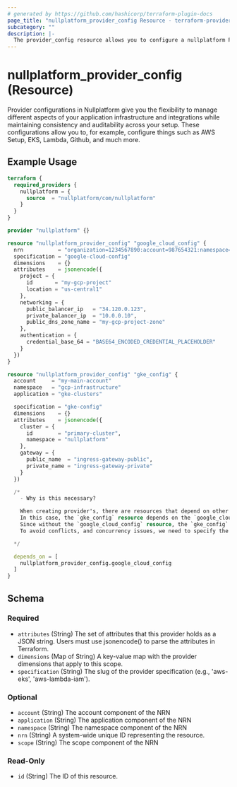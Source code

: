 ```yaml
---
# generated by https://github.com/hashicorp/terraform-plugin-docs
page_title: "nullplatform_provider_config Resource - terraform-provider-nullplatform"
subcategory: ""
description: |-
  The provider_config resource allows you to configure a nullplatform Provider
---
```


# nullplatform_provider_config (Resource)

Provider configurations in Nullplatform give you the flexibility to manage different aspects of your application infrastructure and integrations while maintaining consistency and auditability across your setup.
These configurations allow you to, for example, configure things such as AWS Setup, EKS, Lambda, Github, and much more.

## Example Usage

```terraform
terraform {
  required_providers {
    nullplatform = {
      source  = "nullplatform/com/nullplatform"
    }
  }
}

provider "nullplatform" {}

resource "nullplatform_provider_config" "google_cloud_config" {
  nrn           = "organization=1234567890:account=987654321:namespace=1122334455:application=9876543210"
  specification = "google-cloud-config"
  dimensions    = {}
  attributes    = jsonencode({
    project = {
      id       = "my-gcp-project"
      location = "us-central1"
    },
    networking = {
      public_balancer_ip   = "34.120.0.123",
      private_balancer_ip  = "10.0.0.10",
      public_dns_zone_name = "my-gcp-project-zone"
    },
    authentication = {
      credential_base_64 = "BASE64_ENCODED_CREDENTIAL_PLACEHOLDER"
    }
  })
}

resource "nullplatform_provider_config" "gke_config" {
  account     = "my-main-account"
  namespace   = "gcp-infrastructure"
  application = "gke-clusters"

  specification = "gke-config"
  dimensions    = {}
  attributes    = jsonencode({
    cluster = {
      id        = "primary-cluster",
      namespace = "nullplatform"
    },
    gateway = {
      public_name  = "ingress-gateway-public",
      private_name = "ingress-gateway-private"
    }
  })

  /*
    - Why is this necessary?

    When creating provider's, there are resources that depend on other resources.
    In this case, the `gke_config` resource depends on the `google_cloud_config` resource.
    Since without the `google_cloud_config` resource, the `gke_config` resource cannot be created.
    To avoid conflicts, and concurrency issues, we need to specify the dependency between the resources.

  */

  depends_on = [
    nullplatform_provider_config.google_cloud_config
  ]
}
```

<!-- schema generated by tfplugindocs -->

## Schema

### Required

- `attributes` (String) The set of attributes that this provider holds as a JSON string. Users must use jsonencode() to parse the attributes in Terraform.
- `dimensions` (Map of String) A key-value map with the provider dimensions that apply to this scope.
- `specification` (String) The slug of the provider specification (e.g., 'aws-eks', 'aws-lambda-iam').

### Optional

- `account` (String) The account component of the NRN
- `application` (String) The application component of the NRN
- `namespace` (String) The namespace component of the NRN
- `nrn` (String) A system-wide unique ID representing the resource.
- `scope` (String) The scope component of the NRN

### Read-Only

- `id` (String) The ID of this resource.

